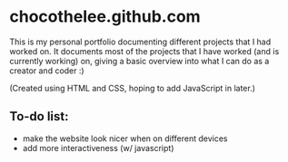 <h1>chocothelee.github.com</h1>
This is my personal portfolio documenting different projects that I had worked on. It documents most of the projects that I have worked (and is currently working) on, giving a basic overview into what I can do as a creator and coder :)

(Created using HTML and CSS, hoping to add JavaScript in later.)

<h2>To-do list:</h2>
<ul>
  <li>make the website look nicer when on different devices</li>
  <li>add more interactiveness (w/ javascript)</li>
</ul>
